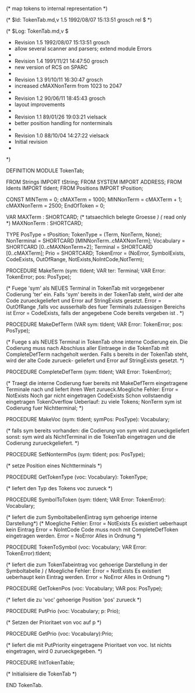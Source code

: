 (* map tokens to internal representation *)

(* $Id: TokenTab.md,v 1.5 1992/08/07 15:13:51 grosch rel $ *)

(* $Log: TokenTab.md,v $
 * Revision 1.5  1992/08/07  15:13:51  grosch
 * allow several scanner and parsers; extend module Errors
 *
 * Revision 1.4  1991/11/21  14:47:50  grosch
 * new version of RCS on SPARC
 *
 * Revision 1.3  91/10/11  16:30:47  grosch
 * increased cMAXNonTerm from 1023 to 2047
 * 
 * Revision 1.2  90/06/11  18:45:43  grosch
 * layout improvements
 * 
 * Revision 1.1	 89/01/26  19:03:21  vielsack
 * better position handling for nonterminals
 * 
 * Revision 1.0	 88/10/04  14:27:22  vielsack
 * Initial revision
 * 
 *)

DEFINITION MODULE TokenTab;

FROM Strings	IMPORT tString;
FROM SYSTEM	IMPORT ADDRESS;
FROM Idents	IMPORT tIdent;
FROM Positions	IMPORT tPosition;

  CONST
    MINTerm	= 0;
    cMAXTerm	= 1000;
    MINNonTerm	= cMAXTerm + 1;
    cMAXNonTerm = 2500;
    EndOfToken	= 0;

  VAR
    MAXTerm	: SHORTCARD;   (* tatsaechlich belegte Groesse *) (* read only *)
    MAXNonTerm	: SHORTCARD;

  TYPE
    PosType	= tPosition;
    TokenType	= (Term, NonTerm, None);
    NonTerminal = SHORTCARD [MINNonTerm..cMAXNonTerm];
    Vocabulary	= SHORTCARD [0..cMAXNonTerm+2];
    Terminal	= SHORTCARD [0..cMAXTerm];
    Prio	= SHORTCARD;
    TokenError	= (NoError, SymbolExists, CodeExists, OutOfRange, NotExists,NoIntCode,NotTerm);

PROCEDURE MakeTerm (sym: tIdent; VAR ter: Terminal; VAR Error: TokenError; pos: PosType);
  
  (* Fuege 'sym' als NEUES Terminal in TokenTab mit vorgegebener Codierung
     'ter' ein. Falls 'sym' bereits in der TokenTab steht, wird der alte Code
     zurueckgeliefert und Error auf StringExists gesetzt.
     Error = OutOfRange ,falls voc ausserhalb des fuer Terminals
     zulaessigen Bereichs ist
     Error = CodeExists, falls der angegebene Code bereits vergeben ist . *)
      
PROCEDURE MakeDefTerm (VAR sym: tIdent; VAR Error: TokenError; pos: PosType);

  (* Fuege s als NEUES Terminal in TokenTab ohne interne Codierung
     ein. Die Codierung muss nach Abschluss aller Eintraege in die
     TokenTab mit CompleteDefTerm nachgeholt werden. 
     Falls s bereits in der TokenTab steht, wird der alte Code zurueck-
     geliefert und Error auf StringExists gesetzt. *)

PROCEDURE CompleteDefTerm (sym: tIdent; VAR Error: TokenError);

  (* Traegt die interne Codierung fuer bereits mit MakeDefTerm eingetragene
     Terminale nach und liefert ihren Wert zurueck.Moegliche Fehler:
     Error = NotExists	   Noch gar nicht eingetragen
	     CodeExists	   Schon vollstaendig eingetragen
	     TokenOverflow Ueberlauf: zu viele Tokens;
	     NonTerm   sym ist Codierung fuer Nichtterminal; *)
  
PROCEDURE MakeVoc (sym: tIdent; symPos: PosType): Vocabulary;

  (* falls sym bereits vorhanden:
	die Codierung von sym wird zurueckgeliefert
     sonst:
	sym wird als NichtTerminal in die TokenTab eingetragen und die
	Codierung zurueckgeliefert. *)
 
PROCEDURE SetNontermPos (sym: tIdent; pos: PosType);

  (* setze Position eines Nichtterminals *)

PROCEDURE GetTokenType (voc: Vocabulary): TokenType;

  (* liefert den Typ des Tokens voc zurueck *)

PROCEDURE SymbolToToken (sym: tIdent; VAR Error: TokenError): Vocabulary;
  
  (* liefert die zum SymboltabellenEintrag sym gehoerige interne Darstellung*)
  (* Moegliche Fehler:
     Error = NotExists	  Es existiert ueberhaupt kein Eintrag
     Error = NoIntCode	  Code muss noch mit CompleteDefToken eingetragen
			  werden.
     Error = NoError	  Alles in Ordnung    *)

PROCEDURE TokenToSymbol (voc: Vocabulary; VAR Error: TokenError):tIdent;
  
  (* liefert die zum TokenTabeintrag voc gehoerige Darstellung
     in der Symboltabelle *)
  (* Moegliche Fehler:
     Error = NotExists	  Es existiert ueberhaupt kein Eintrag
			  werden.
     Error = NoError	  Alles in Ordnung    *)

PROCEDURE GetTokenPos (voc: Vocabulary; VAR pos: PosType);
  
  (* liefert die zu 'voc' gehoerige Position 'pos' zurueck *)
  
PROCEDURE PutPrio (voc: Vocabulary; p: Prio);

  (* Setzen der Prioritaet von voc auf p *)

PROCEDURE GetPrio (voc: Vocabulary):Prio;

  (* liefert die mit PutPriority eingetragene Prioritaet von voc.
     Ist nichts eingetragen, wird 0 zurueckgegeben. *)

PROCEDURE InitTokenTable;

  (* Initialisiere die TokenTab *)

END TokenTab.
